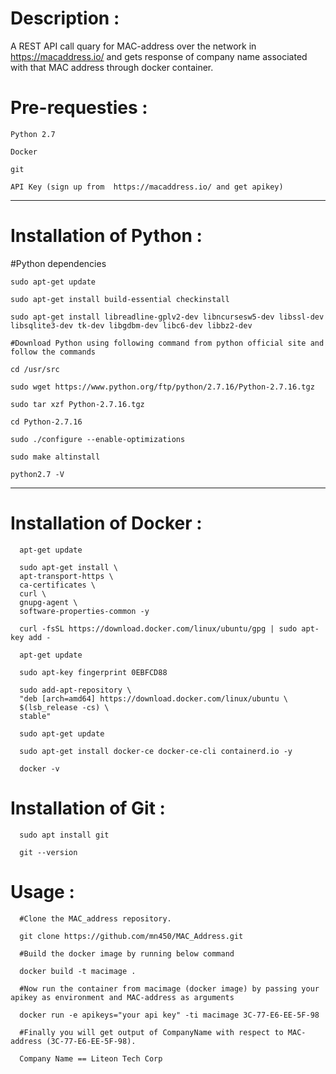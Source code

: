   #  Description :

A REST API call quary for MAC-address over the network in  https://macaddress.io/  and gets response of company name associated with that MAC address through docker container.

  #  Pre-requesties :

    Python 2.7

    Docker

    git

    API Key (sign up from  https://macaddress.io/ and get apikey)

  ----------------------------------------------------------------------------------------------------------------------------
  #  Installation of Python :

  #Python dependencies

    sudo apt-get update

    sudo apt-get install build-essential checkinstall

    sudo apt-get install libreadline-gplv2-dev libncursesw5-dev libssl-dev libsqlite3-dev tk-dev libgdbm-dev libc6-dev libbz2-dev

    #Download Python using following command from python official site and follow the commands

    cd /usr/src

    sudo wget https://www.python.org/ftp/python/2.7.16/Python-2.7.16.tgz

    sudo tar xzf Python-2.7.16.tgz

    cd Python-2.7.16

    sudo ./configure --enable-optimizations

    sudo make altinstall

    python2.7 -V

  -----------------------------------------------------------------------------------------------------------------------------

  # Installation of Docker :

      apt-get update

      sudo apt-get install \
      apt-transport-https \
      ca-certificates \
      curl \
      gnupg-agent \
      software-properties-common -y

      curl -fsSL https://download.docker.com/linux/ubuntu/gpg | sudo apt-key add -

      apt-get update

      sudo apt-key fingerprint 0EBFCD88

      sudo add-apt-repository \
      "deb [arch=amd64] https://download.docker.com/linux/ubuntu \
      $(lsb_release -cs) \
      stable"

      sudo apt-get update

      sudo apt-get install docker-ce docker-ce-cli containerd.io -y

      docker -v

  # Installation of Git :

      sudo apt install git

      git --version

  # Usage :

      #Clone the MAC_address repository.

      git clone https://github.com/mn450/MAC_Address.git

      #Build the docker image by running below command

      docker build -t macimage .

      #Now run the container from macimage (docker image) by passing your apikey as environment and MAC-address as arguments

      docker run -e apikeys="your api key" -ti macimage 3C-77-E6-EE-5F-98

      #Finally you will get output of CompanyName with respect to MAC-address (3C-77-E6-EE-5F-98).

      Company Name == Liteon Tech Corp
